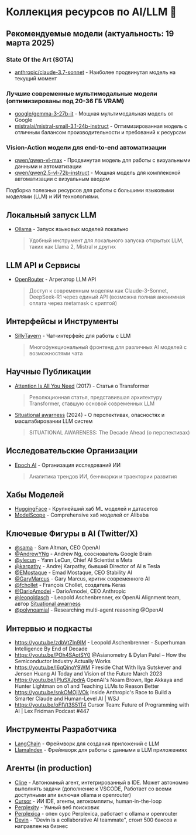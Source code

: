 # Коллекция ресурсов по AI/LLM 🤖

## Рекомендуемые модели (актуальность: 19 марта 2025)

### State Of the Art (SOTA)
- [anthropic/claude-3.7-sonnet](https://www.anthropic.com/claude) - Наиболее продвинутая модель на текущий момент

### Лучшие современные мультимодальные модели (оптимизированы под 20-36 ГБ VRAM)
- [google/gemma-3-27b-it](https://huggingface.co/google/gemma-3-27b-it) - Мощная мультимодальная модель от Google
- [mistralai/mistral-small-3.1-24b-instruct](https://huggingface.co/mistralai/Mistral-Small-3.1-24B-Base-2503) - Оптимизированная модель с отличным балансом производительности и требований к ресурсам

### Vision-Action модели для end-to-end автоматизации
- [qwen/qwen-vl-max](https://huggingface.co/qwen/qwen-vl-max) - Продвинутая модель для работы с визуальными данными и автоматизации
- [qwen/qwen2.5-vl-72b-instruct](https://huggingface.co/qwen/qwen2.5-vl-72b-instruct) - Мощная модель для комплексной автоматизации с визуальным вводом

Подборка полезных ресурсов для работы с большими языковыми моделями (LLM) и ИИ технологиями.

## Локальный запуск LLM
- [Ollama](https://github.com/ollama/ollama) - Запуск языковых моделей локально
  > Удобный инструмент для локального запуска открытых LLM, таких как Llama 2, Mistral и других

## LLM API и Сервисы
- [OpenRouter](https://openrouter.ai/) - Агрегатор LLM API
  > Доступ к современным моделям как Claude-3-Sonnet, DeepSeek-R1 через единый API (возможна полная анонимная оплата через metamask с криптой)

## Интерфейсы и Инструменты
- [SillyTavern](https://github.com/SillyTavern/SillyTavern) - Чат-интерфейс для работы с LLM
  > Многофункциональный фронтенд для различных AI моделей с возможностями чата

## Научные Публикации
- [Attention Is All You Need](https://arxiv.org/abs/1706.03762) (2017) - Статья о Transformer
  > Революционная статья, представившая архитектуру Transformer, ставшую основой современных LLM
- [Situational awarness](https://t.co/XSH2wseW3E) (2024) - О перспективах, опасностях и масштабировании LLM систем
  > SITUATIONAL AWARENESS: The Decade Ahead (о перспективах)

## Исследовательские Организации
- [Epoch AI](https://epoch.ai/) - Организация исследований ИИ
  > Аналитика трендов ИИ, бенчмарки и траектории развития

## Хабы Моделей
- [HuggingFace](https://huggingface.co/) - Крупнейший хаб ML моделей и датасетов
- [ModelScope](https://modelscope.cn/) - Comprehensive хаб моделей от Alibaba

## Ключевые Фигуры в AI (Twitter/X)
- [@sama](https://x.com/sama) - Sam Altman, CEO OpenAI
- [@AndrewYNg](https://x.com/AndrewYNg) - Andrew Ng, сооснователь Google Brain
- [@ylecun](https://x.com/ylecun) - Yann LeCun, Chief AI Scientist в Meta
- [@karpathy](https://x.com/karpathy) - Andrej Karpathy, бывший Director of AI в Tesla
- [@EMostaque](https://x.com/EMostaque) - Emad Mostaque, CEO Stability AI
- [@GaryMarcus](https://x.com/GaryMarcus) - Gary Marcus, критик современного AI
- [@fchollet](https://x.com/fchollet) - François Chollet, создатель Keras
- [@DarioAmodei](https://x.com/DarioAmodei) - DarioAmodei, CEO Anthropic
- [@leopoldasch](https://x.com/leopoldasch) - Leopold Aschenbrenner, ex OpenAi Alignment team, автор [Situational awarness](https://t.co/XSH2wseW3E)
- [@polynoamial](https://x.com/polynoamial) - Researching multi-agent reasoning 
@OpenAI


## Интервью и подкасты
- https://youtu.be/zdbVtZIn9IM - Leopold Aschenbrenner - Superhuman Intelligence By End of Decade
- https://youtu.be/POh4SAotSY0 @Asianometry & Dylan Patel – How the Semiconductor Industry Actually Works
- https://youtu.be/I6qQinoY9WM Fireside Chat With Ilya Sutskever and Jensen Huang AI Today and Vision of the Future March 2023
- https://youtu.be/jPluSXJpdrA OpenAI's Noam Brown, Ilge Akkaya and Hunter Lightman on o1 and Teaching LLMs to Reason Better
- https://youtu.be/snkOMOjiVOk Inside Anthropic's Race to Build a Smarter Claude and Human-Level AI | WSJ
- https://youtu.be/oFfVt3S51T4 Cursor Team: Future of Programming with AI | Lex Fridman Podcast #447
## Инструменты Разработчика
- [LangChain](https://github.com/langchain-ai/langchain) - Фреймворк для создания приложений с LLM
- [LlamaIndex](https://github.com/jerryjliu/llama_index) - Фреймворк для работы с данными в LLM приложениях

## Агенты (in production)
- [Cline](https://github.com/cline/cline) - Автономный агент, интегрированный в IDE. Может автономно выполнять задачи (дополнение к VSCODE, Работает со всеми доступными апи включая ollama и openrouter)
- [Cursor](https://www.cursor.com/) - ИИ IDE, агенты, автокомплиты, human-in-the-loop
- [Perplexity](https://www.perplexity.ai/) - Умный веб поисковик
- [Perplexica](https://github.com/ItzCrazyKns/Perplexica) - опен сурс Perplexica, работает с ollama и openrouter
- [Devin](https://devin.ai/) - "Devin is a collaborative AI teammate", стоит 500 баксов и направлен на бизнес
